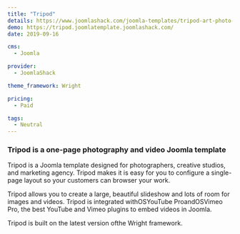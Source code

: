 ```yaml
---
title: "Tripod"
details: https://www.joomlashack.com/joomla-templates/tripod-art-photo-portfolio
demo: https://tripod.joomlatemplate.joomlashack.com/
date: 2019-09-16

cms: 
  - Joomla

provider:
  - JoomlaShack

theme_framework: Wright

pricing:
  - Paid

tags:
  - Neutral
---
```


### Tripod is a one-page photography and video Joomla template

Tripod is a Joomla template designed for photographers, creative studios, and marketing agency. Tripod makes it is easy for you to configure a single-page layout so your customers can browser your work.

Tripod allows you to create a large, beautiful slideshow and lots of room for images and videos. Tripod is integrated withOSYouTube ProandOSVimeo Pro, the best YouTube and Vimeo plugins to embed videos in Joomla.

Tripod is built on the latest version ofthe Wright framework.